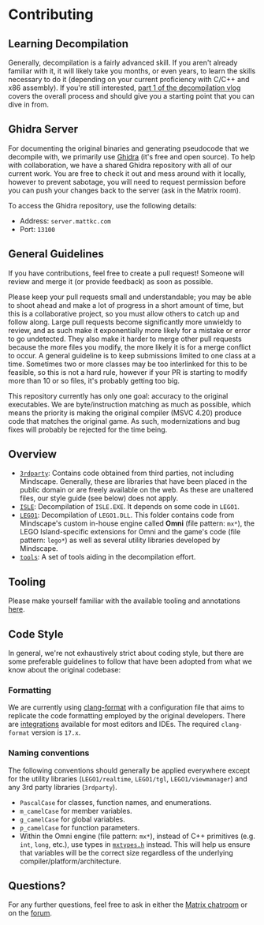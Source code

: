 # Contributing

## Learning Decompilation

Generally, decompilation is a fairly advanced skill. If you aren't already familiar with it, it will likely take you months, or even years, to learn the skills necessary to do it (depending on your current proficiency with C/C++ and x86 assembly). If you're still interested, [part 1 of the decompilation vlog](https://www.youtube.com/watch?v=MToTEqoVv3I) covers the overall process and should give you a starting point that you can dive in from.

## Ghidra Server

For documenting the original binaries and generating pseudocode that we decompile with, we primarily use [Ghidra](https://ghidra-sre.org/) (it's free and open source). To help with collaboration, we have a shared Ghidra repository with all of our current work. You are free to check it out and mess around with it locally, however to prevent sabotage, you will need to request permission before you can push your changes back to the server (ask in the Matrix room).

To access the Ghidra repository, use the following details:

- Address: `server.mattkc.com`
- Port: `13100`

## General Guidelines

If you have contributions, feel free to create a pull request! Someone will review and merge it (or provide feedback) as soon as possible.

Please keep your pull requests small and understandable; you may be able to shoot ahead and make a lot of progress in a short amount of time, but this is a collaborative project, so you must allow others to catch up and follow along. Large pull requests become significantly more unwieldy to review, and as such make it exponentially more likely for a mistake or error to go undetected. They also make it harder to merge other pull requests because the more files you modify, the more likely it is for a merge conflict to occur. A general guideline is to keep submissions limited to one class at a time. Sometimes two or more classes may be too interlinked for this to be feasible, so this is not a hard rule, however if your PR is starting to modify more than 10 or so files, it's probably getting too big.

This repository currently has only one goal: accuracy to the original executables. We are byte/instruction matching as much as possible, which means the priority is making the original compiler (MSVC 4.20) produce code that matches the original game. As such, modernizations and bug fixes will probably be rejected for the time being.

## Overview

* [`3rdparty`](/3rdparty): Contains code obtained from third parties, not including Mindscape. Generally, these are libraries that have been placed in the public domain or are freely available on the web. As these are unaltered files, our style guide (see below) does not apply.
* [`ISLE`](/ISLE): Decompilation of `ISLE.EXE`. It depends on some code in `LEGO1`.
* [`LEGO1`](/LEGO1): Decompilation of `LEGO1.DLL`. This folder contains code from Mindscape's custom in-house engine called **Omni** (file pattern: `mx*`), the LEGO Island-specific extensions for Omni and the game's code (file pattern: `lego*`) as well as several utility libraries developed by Mindscape.
* [`tools`](/tools): A set of tools aiding in the decompilation effort.

## Tooling

Please make yourself familiar with the available tooling and annotations [here](/tools/README.md).

## Code Style

In general, we're not exhaustively strict about coding style, but there are some preferable guidelines to follow that have been adopted from what we know about the original codebase:

### Formatting

We are currently using [clang-format](https://clang.llvm.org/docs/ClangFormat.html) with a configuration file that aims to replicate the code formatting employed by the original developers. There are [integrations](https://clang.llvm.org/docs/ClangFormat.html#vim-integration) available for most editors and IDEs. The required `clang-format` version is `17.x`.

### Naming conventions

The following conventions should generally be applied everywhere except for the utility libraries (`LEGO1/realtime`, `LEGO1/tgl`, `LEGO1/viewmanager`) and any 3rd party libraries (`3rdparty`).

- `PascalCase` for classes, function names, and enumerations.
- `m_camelCase` for member variables.
- `g_camelCase` for global variables.
- `p_camelCase` for function parameters.
- Within the Omni engine (file pattern: `mx*`), instead of C++ primitives (e.g. `int`, `long`, etc.), use types in [`mxtypes.h`](LEGO1/mxtypes.h) instead. This will help us ensure that variables will be the correct size regardless of the underlying compiler/platform/architecture.

## Questions?

For any further questions, feel free to ask in either the [Matrix chatroom](https://matrix.to/#/#isledecomp:matrix.org) or on the [forum](https://forum.mattkc.com/viewforum.php?f=1).
